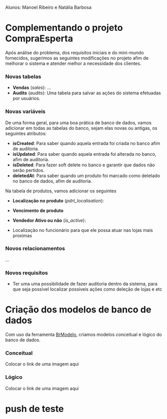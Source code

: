 Alunos: Manoel Ribeiro e Natália Barbosa

# Complementando o projeto CompraEsperta

Após análise do problema, dos requisitos iniciais e do mini-mundo fornecidos,
sugerimos as seguintes modificações no projeto afim de melhorar o sistema e
atender melhor a necessidade dos clientes.

### Novas tabelas

- **Vendas** (_sales_): ...
- **Audits** (_audits_): Uma tabela para salvar as ações do sistema efetuadas por usuários.

### Novas variáveis

De uma forma geral, para uma boa prática de banco de dados, vamos adicionar em todas as tabelas do banco, sejam elas
novas ou antigas, os seguintes atributos:

- **isCreated**: Para saber quando aquela entrada foi criada no banco afim de auditoria.
- **isUpdated**: Para saber quando aquela entrada foi alterada no banco, afim de auditoria.
- **isDeleted**: Para fazer soft delete no banco e garantir que dados não serão pertidos.
- **deletedAt**: Para saber quando um produto foi marcado como deletado no banco de dados, afim de auditoria.

Na tabela de produtos, vamos adicionar os seguintes

- **Localização no produto** (_pdrt_localisation_):
- **Vencimento de produto**

- **Vendedor Ativo ou não** (_is_active_):
- Localização no funcionário para que ele possa atuar nas lojas mais proximas

### Novos relacionamentos

...

### Novos requisitos

- Ter uma uma possibilidade de fazer auditoria dentro da sistema, para que seja possível localizar possíveis ações como
  deleção de lojas e etc

# Criação dos modelos de banco de dados

Com uso da ferramenta [BrModelo](https://www.brmodeloweb.com/lang/pt-br/index.html), criamos modelos conceitual e lógico do banco de dados.

### Conceitual

Colocar o link de uma imagem aqui

### Lógico

Colocar o link de uma imagem aqui

# push de teste
